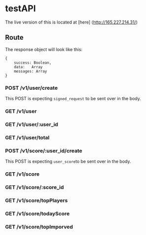 # testAPI

The live version of this is located at [here] (http://165.227.214.31/)

## Route
The response object will look like this:
```
{
    success: Boolean,
    data:   Array
    messages: Array
}
```
### POST /v1/user/create
This POST is expecting ``signed_request`` to be sent over in the body.

### GET /v1/user
### GET /v1/user/:user_id
### GET /v1/user/total

### POST /v1/score/:user_id/create
This POST is expecting ``user_score``to be sent over in the body.
### GET /v1/score
### GET /v1/score/:score_id
### GET /v1/score/topPlayers
### GET /v1/score/todayScore
### GET /v1/score/topImporved